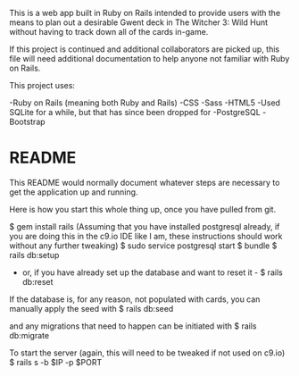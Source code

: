 This is a web app built in Ruby on Rails intended to provide users with the means to plan out a desirable Gwent deck in The Witcher 3: Wild Hunt without having to track down all of the cards in-game.

If this project is continued and additional collaborators are picked up, this file will need additional documentation to help anyone not familiar with Ruby on Rails.

This project uses:

-Ruby on Rails (meaning both Ruby and Rails)
-CSS
-Sass
-HTML5
-Used SQLite for a while, but that has since been dropped for
-PostgreSQL
-Bootstrap

# README

This README would normally document whatever steps are necessary to get the
application up and running.

Here is how you start this whole thing up, once you have pulled from git.

$ gem install rails
(Assuming that you have installed postgresql already, if you are doing this
in the c9.io IDE like I am, these instructions should work without any further
tweaking)
$ sudo service postgresql start
$ bundle
$ rails db:setup
- or, if you have already set up the database and want to reset it -
$ rails db:reset

If the database is, for any reason, not populated with cards, you can manually
apply the seed with
$ rails db:seed

and any migrations that need to happen can be initiated with
$ rails db:migrate

To start the server (again, this will need to be tweaked if not used on c9.io)
$ rails s -b $IP -p $PORT